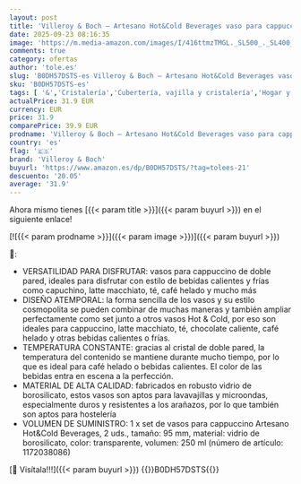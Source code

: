 ```yaml
---
layout: post
title: 'Villeroy & Boch – Artesano Hot&Cold Beverages vaso para cappuccino  set de 2 vasos de doble pared para bebidas frías y calientes  vidrio borosilicato  apto para lavavajillas  apto para microondas'
date: 2025-09-23 08:16:35
image: 'https://m.media-amazon.com/images/I/416ttmzTMGL._SL500_._SL400_.jpg'
comments: true
category: ofertas
author: 'tole.es'
slug: 'B0DH57DSTS-es Villeroy & Boch – Artesano Hot&Cold Beverages vaso para...'
sku: 'B0DH57DSTS-es'
tags: [ '&','Cristalería','Cubertería, vajilla y cristalería','Hogar y cocina','Vasos para té y café','boch','villeroy','villeroy & boch','🇪🇸', ]
actualPrice: 31.9 EUR
currency: EUR
price: 31.9
comparePrice: 39.9 EUR
prodname: 'Villeroy & Boch – Artesano Hot&Cold Beverages vaso para cappuccino  set de 2 vasos de doble pared para bebidas frías y calientes  vidrio borosilicato  apto para lavavajillas  apto para microondas'
country: 'es'
flag: '🇪🇸'
brand: 'Villeroy & Boch'
buyurl: 'https://www.amazon.es/dp/B0DH57DSTS/?tag=tolees-21'
descuento: '20.05'
average: '31.9'
---
```


Ahora mismo tienes [{{< param title >}}]({{< param buyurl >}}) en el siguiente enlace!

[![{{< param prodname >}}]({{< param image >}})]({{< param buyurl >}})

🔎:

- VERSATILIDAD PARA DISFRUTAR: vasos para cappuccino de doble pared, ideales para disfrutar con estilo de bebidas calientes y frías como capuchino, latte macchiato, té, café helado y mucho más
- DISEÑO ATEMPORAL: la forma sencilla de los vasos y su estilo cosmopolita se pueden combinar de muchas maneras y también ampliar perfectamente como set junto a otros vasos Hot & Cold, por eso son ideales para cappuccino, latte macchiato, té, chocolate caliente, café helado y otras bebidas calientes o frías.
- TEMPERATURA CONSTANTE: gracias al cristal de doble pared, la temperatura del contenido se mantiene durante mucho tiempo, por lo que es ideal para café helado o bebidas calientes. El color de las bebidas entra en escena a la perfección.
- MATERIAL DE ALTA CALIDAD: fabricados en robusto vidrio de borosilicato, estos vasos son aptos para lavavajillas y microondas, especialmente duros y resistentes a los arañazos, por lo que también son aptos para hostelería
- VOLUMEN DE SUMINISTRO: 1 x set de vasos para cappuccino Artesano Hot&Cold Beverages, 2 uds., tamaño: 95 mm, material: vidrio de borosilicato, color: transparente, volumen: 250 ml (número de artículo: 1172038086)

[🛒 Visítala!!!]({{< param buyurl >}})
{{<world>}}B0DH57DSTS{{</world>}}
